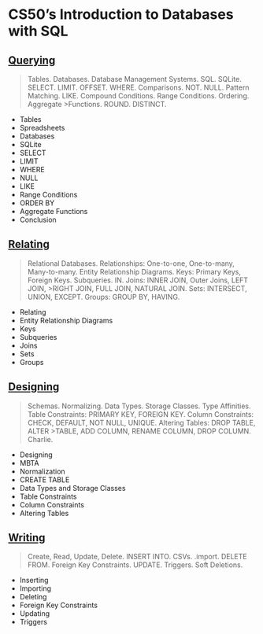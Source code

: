 # CS50’s Introduction to Databases with SQL

## [Querying](https://cs50.harvard.edu/sql/2024/notes/0/)
>Tables. Databases. Database Management Systems. SQL. SQLite. SELECT. LIMIT. OFFSET. WHERE. Comparisons. NOT. NULL. Pattern Matching. LIKE. Compound Conditions. Range Conditions. Ordering. Aggregate >Functions. ROUND. DISTINCT.

- Tables
- Spreadsheets
- Databases
- SQLite
- SELECT
- LIMIT
- WHERE
- NULL
- LIKE
- Range Conditions
- ORDER BY
- Aggregate Functions
- Conclusion
## [Relating](https://cs50.harvard.edu/sql/2024/notes/1/)
>Relational Databases. Relationships: One-to-one, One-to-many, Many-to-many. Entity Relationship Diagrams. Keys: Primary Keys, Foreign Keys. Subqueries. IN. Joins: INNER JOIN, Outer Joins, LEFT JOIN, >RIGHT JOIN, FULL JOIN, NATURAL JOIN. Sets: INTERSECT, UNION, EXCEPT. Groups: GROUP BY, HAVING.


- Relating
- Entity Relationship Diagrams
- Keys
- Subqueries
- Joins
- Sets
- Groups
  
## [Designing](https://cs50.harvard.edu/sql/2024/notes/2/)
> Schemas. Normalizing. Data Types. Storage Classes. Type Affinities. Table Constraints: PRIMARY KEY, FOREIGN KEY. Column Constraints: CHECK, DEFAULT, NOT NULL, UNIQUE. Altering Tables: DROP TABLE, ALTER >TABLE, ADD COLUMN, RENAME COLUMN, DROP COLUMN. Charlie.


- Designing
- MBTA
- Normalization
- CREATE TABLE
- Data Types and Storage Classes
- Table Constraints
- Column Constraints
- Altering Tables

## [Writing](https://cs50.harvard.edu/sql/2024/notes/3/)
>Create, Read, Update, Delete. INSERT INTO. CSVs. .import. DELETE FROM. Foreign Key Constraints. UPDATE. Triggers. Soft Deletions.

- Inserting
- Importing
- Deleting
- Foreign Key Constraints
- Updating
- Triggers




